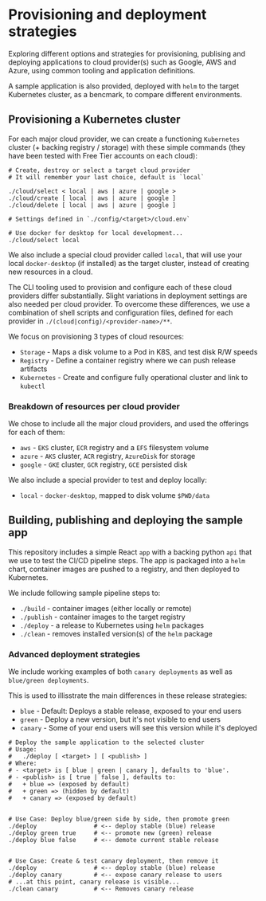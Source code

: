 # Provisioning and deployment strategies

Exploring different options and strategies for provisioning, publising and deploying applications to cloud provider(s) such as Google, AWS and Azure, using common tooling and application definitions. 

A sample application is also provided, deployed with `helm` to the target Kubernetes cluster, as a bencmark, to compare different environments. 

## Provisioning a Kubernetes cluster
For each major cloud provider, we can create a functioning `Kubernetes` cluster (+ backing registry / storage) with these simple commands (they have been tested with Free Tier accounts on each cloud):
```
# Create, destroy or select a target cloud provider
# It will remember your last choice, default is `local`

./cloud/select < local | aws | azure | google >
./cloud/create [ local | aws | azure | google ]
./cloud/delete [ local | aws | azure | google ]

# Settings defined in `./config/<target>/cloud.env`

# Use docker for desktop for local development...
./cloud/select local 

```

We also include a special cloud provider called `local`, that will use your local `docker-desktop` (if installed) as the target cluster, instead of creating new resources in a cloud. 

The CLI tooling used to provision and configure each of these cloud providers differ substantially. Slight variations in deployment settings are also needed per cloud provider. To overcome these differences, we use a combination of shell scripts and configuration files, defined for each provider in `./(cloud|config)/<provider-name>/**`.

We focus on provisioning 3 types of cloud resources:
 - `Storage` - Maps a disk volume to a Pod in K8S, and test disk R/W speeds
 - `Registry` - Define a container registry where we can push release artifacts
 - `Kubernetes` - Create and configure fully operational cluster and link to `kubectl`

 
### Breakdown of resources per cloud provider

We chose to include all the major cloud providers, and used the offerings for each of them:

- `aws` - `EKS` cluster, `ECR` registry and a `EFS` filesystem volume
- `azure` - `AKS` cluster, `ACR` registry, `AzureDisk` for storage
- `google` - `GKE` cluster, `GCR` registry, `GCE` persisted disk

We also include a special provider to test and deploy locally:
- `local` - `docker-desktop`, mapped to disk volume `$PWD/data`


## Building, publishing and deploying the sample app

This repository includes a simple React `app` with a backing python `api` that we use to test the CI/CD pipeline steps. The app is packaged into a `helm` chart, container images are pushed to a registry, and then deployed to Kubernetes.

We include following sample pipeline steps to:
 - `./build` - container images (either locally or remote)
 - `./publish` - container images to the target registry
 - `./deploy` - a release to Kubernetes using `helm` packages
 - `./clean` - removes installed version(s) of the `helm` package

### Advanced deployment strategies

We include working examples of both `canary deployments` as well as `blue/green deployments`. 

This is used to illisstrate the main differences in these release strategies:
 - `blue` - Default: Deploys a stable release, exposed to your end users
 - `green` - Deploy a new version, but it's not visible to end users
 - `canary` - Some of your end users will see this version while it's deployed


```
# Deploy the sample application to the selected cluster
# Usage: 
#   ./deploy [ <target> ] [ <publish> ]
# Where:
# - <target> is [ blue | green | canary ], defaults to 'blue'.
# - <publish> is [ true | false ], defaults to:
#   + blue => (exposed by default)
#   + green => (hidden by default)
#   + canary => (exposed by default)


# Use Case: Deploy blue/green side by side, then promote green
./deploy                # <-- deploy stable (blue) release
./deploy green true     # <-- promote new (green) release
./deploy blue false     # <-- demote current stable release


# Use Case: Create & test canary deployment, then remove it
./deploy                # <-- deploy stable (blue) release
./deploy canary         # <-- expose canary release to users
# ...at this point, canary release is visible...
./clean canary          # <-- Removes canary release

```
